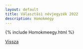 ```yaml
---
layout: default
title: Választási névjegyzék 2022
description: Homokmégy
---
```


{% include Homokmeegy.html %}

[Vissza](./)